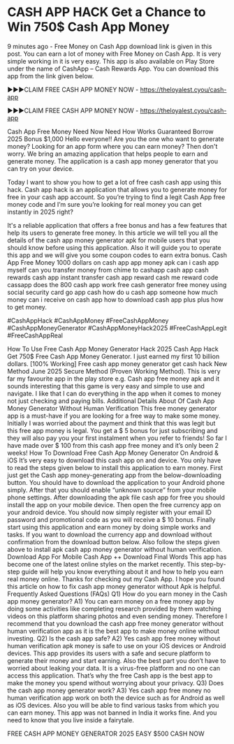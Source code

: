 # CASH APP HACK Get a Chance to Win 750$ Cash App Money

9 minutes ago - Free Money on Cash App download link is given in this post. You can earn a lot of money with Free Money on Cash App. It is very simple working in it is very easy. This app is also available on Play Store under the name of CashApp – Cash Rewards App. You can download this app from the link given below.

►►►CLAIM FREE CASH APP MONEY NOW  - https://theloyalest.cyou/cash-app

►►►CLAIM FREE CASH APP MONEY NOW - https://theloyalest.cyou/cash-app

Cash App Free Money Need Now Need How Works Guaranteed Borrow 2025 Bonus $1,000 Hello everyone!! Are you the one who want to generate money? Looking for an app form where you can earn money? Then don't worry. We bring an amazing application that helps people to earn and generate money. The application is a cash app money generator that you can try on your device.

Today I want to show you how to get a lot of free cash cash app using this hack. Cash app hack is an application that allows you to generate money for free in your cash app account. So you’re trying to find a legit Cash App free money code and I’m sure you’re looking for real money you can get instantly in 2025 right?

It's a reliable application that offers a free bonus and has a few features that help its users to generate free money. In this article we will tell you all the details of the cash app money generator apk for mobile users that you should know before using this application. Also it will guide you to operate this app and we will give you some coupon codes to earn extra bonus. Cash App Free Money 1000 dollars on cash app app money apk can i cash app myself can you transfer money from chime to cashapp cash app cash rewards cash app instant transfer cash app reward cash me reward code cassapp does the 800 cash app work free cash generator free money using social security card go app cash how do u cash app someone how much money can i receive on cash app how to download cash app plus plus how to get money. 

#CashAppHack #CashAppMoney #FreeCashAppMoney #CashAppMoneyGenerator #CashAppMoneyHack2025 #FreeCashAppLegit #FreeCashAppReal 

How To Use Free Cash App Money Generator Hack 2025 Cash App Hack Get 750$ Free Cash App Money Generator. I just earned my first 10 billion dollars. [100% Working] Free cash app money generator get cash hack New Method June 2025 Secure Method (Proven Working Method). This is very far my favourite app in the play store e.g. Cash app free money apk and it sounds interesting that this game is very easy and simple to use and navigate. I like that I can do everything in the app when it comes to money not just checking and paying bills. Additional Details About Of Cash App Money Generator Without Human Verification This free money generator app is a must-have if you are looking for a free way to make some money. Initially I was worried about the payment and think that this was legit but this free app money is legal. You get a $ 5 bonus for just subscribing and they will also pay you your first instalment when you refer to friends! So far I have made over $ 100 from this cash app free money and it’s only been 2 weeks! How To Download Free Cash App Money Generator On Android & iOS It’s very easy to download this cash app on and device. You only have to read the steps given below to install this application to earn money. First just get the Cash app money-generating app from the below-downloading button. You should have to download the application to your Android phone simply. After that you should enable “unknown source” from your mobile phone settings. After downloading the apk file cash app for free you should install the app on your mobile device. Then open the free currency app on your android device. You should now simply register with your email ID password and promotional code as you will receive a $ 10 bonus. Finally start using this application and earn money by doing simple works and tasks. If you want to download the currency app and download without confirmation from the download button below. Also follow the steps given above to install apk cash app money generator without human verification. Download App For Mobile Cash App ++ Download Final Words This app has become one of the latest online styles on the market recently. This step-by-step guide will help you know everything about it and how to help you earn real money online. Thanks for checking out my Cash App. I hope you found this article on how to fix cash app money generator without Apk is helpful. Frequently Asked Questions (FAQs) Q1) How do you earn money in the Cash app money generator? A1) You can earn money on a free money app by doing some activities like completing research provided by them watching videos on this platform sharing photos and even sending money. Therefore I recommend that you download the cash app free money generator without human verification app as it is the best app to make money online without investing. Q2) Is the cash app safe? A2) Yes cash app free money without human verification apk money is safe to use on your iOS devices or Android devices. This app provides its users with a safe and secure platform to generate their money and start earning. Also the best part you don’t have to worried about leaking your data. It is a virus-free platform and no one can access this application. That’s why the free Cash app is the best app to make the money you spend without worrying about your privacy. Q3) Does the cash app money generator work? A3) Yes cash app free money no human verification app work on both the device such as for Android as well as iOS devices. Also you will be able to find various tasks from which you can earn money. This app was not banned in India it works fine. And you need to know that you live inside a fairytale.

FREE CASH APP MONEY GENERATOR 2025 EASY $500 CASH NOW


